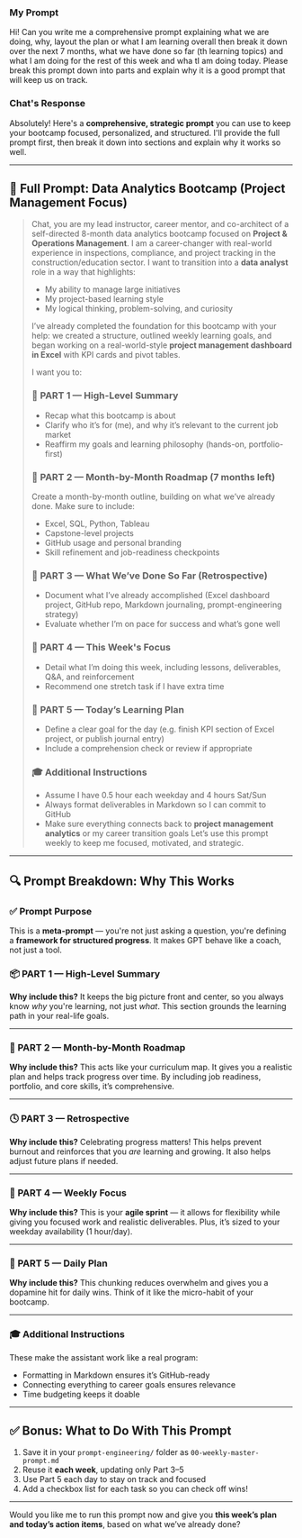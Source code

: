 ### My Prompt

Hi! Can you write me a comprehensive prompt explaining what we are doing, why, layout the plan or what I am learning overall then break it down over the next  7 months, what we have done so far (th learning topics) and what I am doing for the rest of this week and wha tI am doing today. Please break this prompt down into parts and explain why it is a good prompt that will keep us on track.


### Chat's Response

Absolutely! Here's a **comprehensive, strategic prompt** you can use to keep your bootcamp focused, personalized, and structured. I'll provide the full prompt first, then break it down into sections and explain why it works so well.

---

## 🔧 **Full Prompt: Data Analytics Bootcamp (Project Management Focus)**

> Chat, you are my lead instructor, career mentor, and co-architect of a self-directed 8-month data analytics bootcamp focused on **Project & Operations Management**. I am a career-changer with real-world experience in inspections, compliance, and project tracking in the construction/education sector. I want to transition into a **data analyst** role in a way that highlights:
>
> * My ability to manage large initiatives
> * My project-based learning style
> * My logical thinking, problem-solving, and curiosity
>
> I’ve already completed the foundation for this bootcamp with your help: we created a structure, outlined weekly learning goals, and began working on a real-world-style **project management dashboard in Excel** with KPI cards and pivot tables.
>
> I want you to:
>
> ### 🔹 PART 1 — High-Level Summary
>
> * Recap what this bootcamp is about
> * Clarify who it’s for (me), and why it’s relevant to the current job market
> * Reaffirm my goals and learning philosophy (hands-on, portfolio-first)
>
> ### 🔹 PART 2 — Month-by-Month Roadmap (7 months left)
>
> Create a month-by-month outline, building on what we’ve already done. Make sure to include:
>
> * Excel, SQL, Python, Tableau
> * Capstone-level projects
> * GitHub usage and personal branding
> * Skill refinement and job-readiness checkpoints
>
> ### 🔹 PART 3 — What We’ve Done So Far (Retrospective)
>
> * Document what I’ve already accomplished (Excel dashboard project, GitHub repo, Markdown journaling, prompt-engineering strategy)
> * Evaluate whether I’m on pace for success and what’s gone well
>
> ### 🔹 PART 4 — This Week's Focus
>
> * Detail what I’m doing this week, including lessons, deliverables, Q\&A, and reinforcement
> * Recommend one stretch task if I have extra time
>
> ### 🔹 PART 5 — Today’s Learning Plan
>
> * Define a clear goal for the day (e.g. finish KPI section of Excel project, or publish journal entry)
> * Include a comprehension check or review if appropriate
>
> ### 🎓 Additional Instructions
>
> * Assume I have 0.5 hour each weekday and 4 hours Sat/Sun
> * Always format deliverables in Markdown so I can commit to GitHub
> * Make sure everything connects back to **project management analytics** or my career transition goals
> Let’s use this prompt weekly to keep me focused, motivated, and strategic.

---

## 🔍 Prompt Breakdown: Why This Works

### ✅ **Prompt Purpose**

This is a **meta-prompt** — you're not just asking a question, you're defining a **framework for structured progress**. It makes GPT behave like a coach, not just a tool.

### 📦 PART 1 — High-Level Summary

**Why include this?**
It keeps the big picture front and center, so you always know *why* you're learning, not just *what*. This section grounds the learning path in your real-life goals.

---

### 📅 PART 2 — Month-by-Month Roadmap

**Why include this?**
This acts like your curriculum map. It gives you a realistic plan and helps track progress over time. By including job readiness, portfolio, and core skills, it’s comprehensive.

---

### 🕓 PART 3 — Retrospective

**Why include this?**
Celebrating progress matters! This helps prevent burnout and reinforces that you *are* learning and growing. It also helps adjust future plans if needed.

---

### 📆 PART 4 — Weekly Focus

**Why include this?**
This is your **agile sprint** — it allows for flexibility while giving you focused work and realistic deliverables. Plus, it’s sized to your weekday availability (1 hour/day).

---

### 📍 PART 5 — Daily Plan

**Why include this?**
This chunking reduces overwhelm and gives you a dopamine hit for daily wins. Think of it like the micro-habit of your bootcamp.

---

### 🎓 Additional Instructions

These make the assistant work like a real program:

* Formatting in Markdown ensures it’s GitHub-ready
* Connecting everything to career goals ensures relevance
* Time budgeting keeps it doable

---

## ✅ Bonus: What to Do With This Prompt

1. Save it in your `prompt-engineering/` folder as `00-weekly-master-prompt.md`
2. Reuse it **each week**, updating only Part 3–5
3. Use Part 5 each day to stay on track and focused
4. Add a checkbox list for each task so you can check off wins!

---

Would you like me to run this prompt now and give you **this week’s plan and today’s action items**, based on what we’ve already done?
